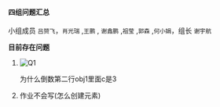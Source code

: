 #### 四组问题汇总 

小组成员 `吕赟飞`，`肖光瑞` ,`王鹏` , `谢鑫鹏` ,`祖莹` ,`郭森` ,`何小娟`，组长 `谢宇航`

**目前存在问题**

1. ![Q1](https://www.xyhthink.com/img/0628.png)

   为什么倒数第二行obj1里面c是3

2. 作业不会写(怎么创建元素)